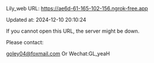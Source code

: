 Lily_web URL: https://ae6d-61-165-102-156.ngrok-free.app

Updated at: 2024-12-10 20:10:24

If you cannot open this URL, the server might be down.

Please contact: 

goley04@foxmail.com Or Wechat:GL_yeaH
